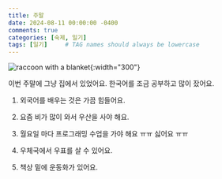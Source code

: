 ```yaml
---
title: 주말
date: 2024-08-11 00:00:00 -0400
comments: true
categories: [숙제, 일기]
tags: [일기]     # TAG names should always be lowercase
---
```


![raccoon with a blanket](https://i.pinimg.com/originals/0f/c3/88/0fc3880b63a8694af24b75aedae274af.jpg){:width="300"}

이번 주말에 그냥 집에서 있었어요. 한국어를 조금 공부하고 많이 잤어요.

1. 외국어를 배우는 것은 가끔 힘들어요.

2. 요즘 비가 많이 와서 우산을 사야 해요.

3. 월요일 마다 프로그래밍 수업을 가야 해요 ㅠㅠ 싫어요 ㅠㅠ

4. 우체국에서 우표를 살 수 있어요.

5. 책상 밑에 운동화가 있어요.